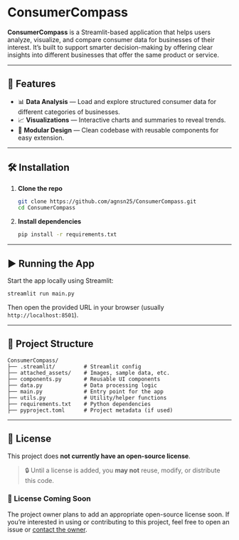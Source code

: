 # ConsumerCompass

**ConsumerCompass** is a Streamlit-based application that helps users analyze, visualize, and compare consumer data for businesses of their interest. It’s built to support smarter decision-making by offering clear insights into different businesses that offer the same product or service.

---

## 🚀 Features

- 📊 **Data Analysis** — Load and explore structured consumer data for different categories of businesses.
- 📈 **Visualizations** — Interactive charts and summaries to reveal trends.
- 🧩 **Modular Design** — Clean codebase with reusable components for easy extension.

---

## 🛠️ Installation

1. **Clone the repo**
   ```bash
   git clone https://github.com/agnsn25/ConsumerCompass.git
   cd ConsumerCompass
   ```

2. **Install dependencies**
   ```bash
   pip install -r requirements.txt
   ```

---

## ▶️ Running the App

Start the app locally using Streamlit:

```bash
streamlit run main.py
```

Then open the provided URL in your browser (usually `http://localhost:8501`).

---

## 📁 Project Structure

```
ConsumerCompass/
├── .streamlit/         # Streamlit config
├── attached_assets/    # Images, sample data, etc.
├── components.py       # Reusable UI components
├── data.py             # Data processing logic
├── main.py             # Entry point for the app
├── utils.py            # Utility/helper functions
├── requirements.txt    # Python dependencies
├── pyproject.toml      # Project metadata (if used)
```

---

## 📌 License

This project does **not currently have an open-source license**.

> 🔒 Until a license is added, you **may not** reuse, modify, or distribute this code.

### 📝 License Coming Soon

The project owner plans to add an appropriate open-source license soon. If you’re interested in using or contributing to this project, feel free to open an issue or [contact the owner](https://github.com/agnsn25).
